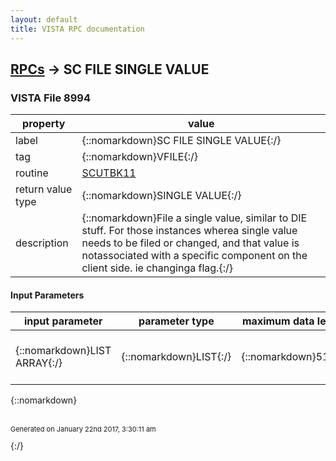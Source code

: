 ```yaml
---
layout: default
title: VISTA RPC documentation
---
```




## [RPCs](TableOfContent.md) &#8594; SC FILE SINGLE VALUE 



### VISTA File 8994 


 property | value 
--- | --- 
 label | {::nomarkdown}SC FILE SINGLE VALUE{:/}
 tag | {::nomarkdown}VFILE{:/}
 routine | [SCUTBK11](http://code.osehra.org/dox/Routine_SCUTBK11_source.html)
 return value type | {::nomarkdown}SINGLE VALUE{:/}
 description | {::nomarkdown}File a single value, similar to DIE stuff.  For those instances wherea single value needs to be filed or changed, and that value is notassociated with a specific component on the client side. ie changinga flag.{:/}

#### Input Parameters

| input parameter | parameter type | maximum data length | required | description | 
| --- | --- | --- | --- | --- | 
| {::nomarkdown}LIST ARRAY{:/} | {::nomarkdown}LIST{:/} | {::nomarkdown}512{:/} | {::nomarkdown}true{:/} | {::nomarkdown}File, Ien, Field number, and value to be filed.{:/} | 

{::nomarkdown} <br/><br/><p style="font-size: 11px">Generated on January 22nd 2017, 3:30:11 am</p>{:/}